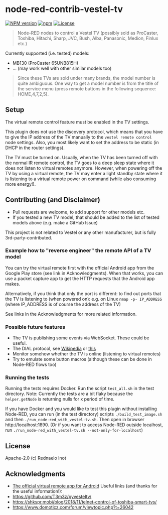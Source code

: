 # node-red-contrib-vestel-tv

[![NPM version](https://badge.fury.io/js/node-red-contrib-vestel-tv.svg)](http://badge.fury.io/js/node-red-contrib-vestel-tv)
[![npm](https://img.shields.io/npm/dt/node-red-contrib-vestel-tv.svg)]()
[![License](https://img.shields.io/badge/License-Apache%202.0-blue.svg)](https://opensource.org/licenses/Apache-2.0)

> Node-RED nodes to control a Vestel TV (possibly sold as ProCaster, Toshiba, Hitachi, Sharp, JVC, Bush, Alba, Panasonic, Medion, Finlux etc.)

Currently supported (i.e. tested) models:
* MB130 (ProCaster 65UNB815H)
* ... (may work well with other similar models too)
> Since these TVs are sold under many brands, the model number is quite ambiguous. One way to get a model number is from the title of the service menu (press remote buttons in the following sequence: HOME,4,7,2,5).


## Setup

The virtual remote control feature must be enabled in the TV settings.

This plugin does not use the discovery protocol, which means that you have to give the IP address of the TV manually to the `vestel remote control` node settings. Also, you most likely want to set the address to be static (in DHCP in the router settings).

The TV must be turned on. Usually, when the TV has been turned off with the normal IR remote control, the TV goes to a deep sleep state where it does not listen to virtual remotes anymore. However, when powering off the TV by using a virtual remote, the TV may enter a light standby state where it is listening to a virtual remote power on command (while also consuming more energy!).


## Contributing (and Disclaimer)

* Pull requests are welcome, to add support for other models etc.
* If you tested a new TV model, that should be added to the list of tested models above (e.g. make a GitHub Issue)

This project is not related to Vestel or any other manufacturer, but is fully 3rd-party-contributed.

### Example how to "reverse engineer" the remote API of a TV model

You can try the virtual remote first with the official Android app from the Google Play store (see link in Acknowledgments). When that works, you can use a packet capture app to get the HTTP requests that the Android app makes.

Alternatively, if you think that only the port is different: to find out ports that the TV is listening to (when powered on):
e.g. on Linux `nmap -p- IP_ADDRESS` (where IP_ADDRESS is of course the address of the TV)

See links in the Acknowledgments for more related information.

### Possible future features
* The TV is publishing some events via WebSocket. These could be useful.
* The DIAL protocol, see [Wikipedia](https://en.wikipedia.org/wiki/Discovery_and_Launch) or [this](http://www.dial-multiscreen.org/)
* Monitor somehow whether the TV is online (listening to virtual remotes)
* Try to emulate some button macros (although these can be done in Node-RED flows too)

### Running the tests
Running the tests requires Docker. Run the script `test_all.sh` in the test directory.
Note: Currently the tests are a bit flaky because the `helper.getNode` is returning nulls for x period of time.

If you have Docker and you would like to test this plugin without installing Node-RED, you can run (in the test directory) scripts `./build_test_image.sh` and then `./run_node-red_with_vestel-tv.sh`. Then open in browser http://localhost:1890. (Or if you want to access Node-RED outside localhost, run `./run_node-red_with_vestel-tv.sh --not-only-for-localhost`)

## License

Apache-2.0 (c) Rednaelo Inot


## Acknowledgments

* [The official virtual remote app for Android](https://play.google.com/store/apps/details?id=com.VestelTvRemote)
Useful links (and thanks for the useful information!):
* https://github.com/T3m3z/pyvesteltv/
* https://shkspr.mobi/blog/2018/11/telnet-control-of-toshiba-smart-tvs/
* https://www.domoticz.com/forum/viewtopic.php?t=26042
